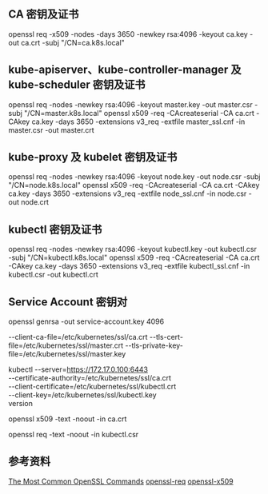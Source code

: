 
## CA 密钥及证书
openssl req -x509 -nodes -days 3650 -newkey rsa:4096 -keyout ca.key -out ca.crt -subj "/CN=ca.k8s.local"

## kube-apiserver、kube-controller-manager 及 kube-scheduler 密钥及证书
openssl req -nodes -newkey rsa:4096 -keyout master.key -out master.csr -subj "/CN=master.k8s.local"
openssl x509 -req -CAcreateserial -CA ca.crt -CAkey ca.key -days 3650 -extensions v3_req -extfile master_ssl.cnf -in master.csr -out master.crt

## kube-proxy 及 kubelet 密钥及证书
openssl req -nodes -newkey rsa:4096 -keyout node.key -out node.csr -subj "/CN=node.k8s.local"
openssl x509 -req -CAcreateserial -CA ca.crt -CAkey ca.key -days 3650 -extensions v3_req -extfile node_ssl.cnf -in node.csr -out node.crt

## kubectl 密钥及证书
openssl req -nodes -newkey rsa:4096 -keyout kubectl.key -out kubectl.csr -subj "/CN=kubectl.k8s.local"
openssl x509 -req -CAcreateserial -CA ca.crt -CAkey ca.key -days 3650 -extensions v3_req -extfile kubectl_ssl.cnf -in kubectl.csr -out kubectl.crt


## Service Account 密钥对

openssl genrsa -out service-account.key 4096


--client-ca-file=/etc/kubernetes/ssl/ca.crt --tls-cert-file=/etc/kubernetes/ssl/master.crt --tls-private-key-file=/etc/kubernetes/ssl/master.key



kubectl --server=https://172.17.0.100:6443 \
--certificate-authority=/etc/kubernetes/ssl/ca.crt \
--client-certificate=/etc/kubernetes/ssl/kubectl.crt \
--client-key=/etc/kubernetes/ssl/kubectl.key \
version


openssl x509 -text -noout -in ca.crt

openssl req -text -noout -in kubectl.csr


## 参考资料
[The Most Common OpenSSL Commands](https://www.sslshopper.com/article-most-common-openssl-commands.html)
[openssl-req](https://www.openssl.org/docs/man1.0.2/apps/openssl-req.html)
[openssl-x509](https://www.openssl.org/docs/man1.0.2/apps/x509.html)

